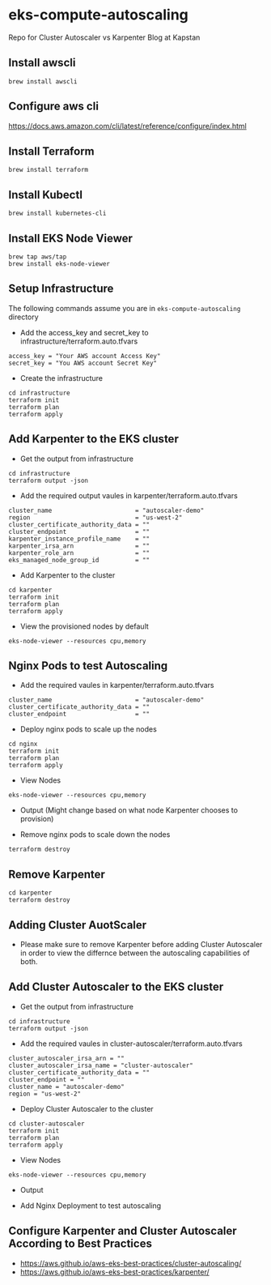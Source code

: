 # eks-compute-autoscaling
Repo for Cluster Autoscaler vs Karpenter Blog at Kapstan

## Install awscli

```
brew install awscli
```

## Configure aws cli

https://docs.aws.amazon.com/cli/latest/reference/configure/index.html

## Install Terraform

```
brew install terraform
```

## Install Kubectl

```
brew install kubernetes-cli
```

## Install EKS Node Viewer

```
brew tap aws/tap
brew install eks-node-viewer
```

## Setup Infrastructure
The following commands assume you are in `eks-compute-autoscaling` directory

- Add the access_key and secret_key to infrastructure/terraform.auto.tfvars

```
access_key = "Your AWS account Access Key"
secret_key = "You AWS account Secret Key"
```

- Create the infrastructure
```
cd infrastructure
terraform init
terraform plan
terraform apply
```

## Add Karpenter to the EKS cluster

- Get the output from infrastructure

```
cd infrastructure
terraform output -json
```

- Add the required output vaules in karpenter/terraform.auto.tfvars

```
cluster_name                       = "autoscaler-demo"
region                             = "us-west-2"
cluster_certificate_authority_data = ""
cluster_endpoint                   = ""
karpenter_instance_profile_name    = ""
karpenter_irsa_arn                 = ""
karpenter_role_arn                 = ""
eks_managed_node_group_id          = ""
```

- Add Karpenter to the cluster

```
cd karpenter
terraform init
terraform plan
terraform apply
```

- View the provisioned nodes by default

```
eks-node-viewer --resources cpu,memory 
```

##  Nginx Pods to test Autoscaling
- Add the required vaules in karpenter/terraform.auto.tfvars

```
cluster_name                       = "autoscaler-demo"
cluster_certificate_authority_data = ""
cluster_endpoint                   = ""
```

- Deploy nginx pods to scale up the nodes

```
cd nginx
terraform init
terraform plan
terraform apply
```
- View Nodes

```
eks-node-viewer --resources cpu,memory
```

- Output (Might change based on what node Karpenter chooses to provision)


- Remove nginx pods to scale down the nodes

```
terraform destroy
```

## Remove Karpenter

```
cd karpenter
terraform destroy
```

## Adding Cluster AuotScaler

- Please make sure to remove Karpenter before adding Cluster Autoscaler in order to view the differnce between the autoscaling capabilities of both.


## Add Cluster Autoscaler to the EKS cluster

- Get the output from infrastructure

```
cd infrastructure
terraform output -json
```

- Add the required vaules in cluster-autoscaler/terraform.auto.tfvars

```
cluster_autoscaler_irsa_arn = ""
cluster_autoscaler_irsa_name = "cluster-autoscaler"
cluster_certificate_authority_data = ""
cluster_endpoint = ""
cluster_name = "autoscaler-demo"
region = "us-west-2"
```

- Deploy Cluster Autoscaler to the cluster

```
cd cluster-autoscaler
terraform init
terraform plan
terraform apply
```

- View Nodes

```
eks-node-viewer --resources cpu,memory
```

- Output

- Add Nginx Deployment to test autoscaling

## Configure Karpenter and Cluster Autoscaler According to Best Practices

- https://aws.github.io/aws-eks-best-practices/cluster-autoscaling/
- https://aws.github.io/aws-eks-best-practices/karpenter/
